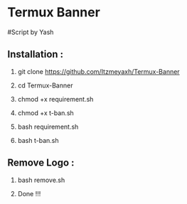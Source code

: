 # Termux Banner
#Script by Yash

## Installation :

1) git clone https://github.com/Itzmeyaxh/Termux-Banner


2) cd Termux-Banner


3) chmod +x requirement.sh


4) chmod +x t-ban.sh


5) bash requirement.sh


6) bash t-ban.sh



## Remove Logo :

1) bash remove.sh

2) Done !!!





